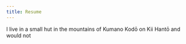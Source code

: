 ```yaml
---
title: Resume
---
```


I live in a small hut in the mountains of Kumano Kodō on Kii Hantō and would not
